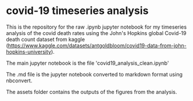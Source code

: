 # covid-19 timeseries analysis

This is the repository for the raw .ipynb jupyter notebook for my timeseries analysis of the covid death rates using the John's Hopkins global Covid-19 death count dataset from kaggle (https://www.kaggle.com/datasets/antgoldbloom/covid19-data-from-john-hopkins-university).


The main jupyter notebook is the file 'covid19_analysis_clean.ipynb'

The .md file is the jupyter notebook converted to markdown format using nbconvert.

The assets folder contains the outputs of the figures from the analysis. 